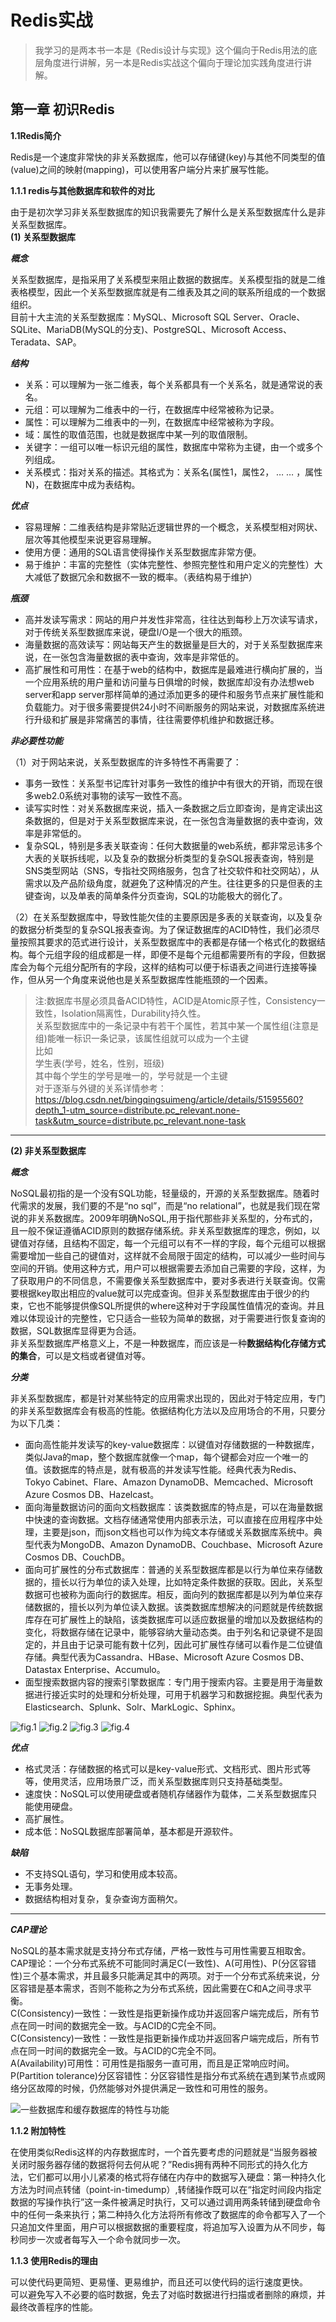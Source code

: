 # Redis实战
>我学习的是两本书一本是《Redis设计与实现》这个偏向于Redis用法的底层角度进行讲解，另一本是Redis实战这个偏向于理论加实践角度进行讲解。
## 第一章 初识Redis
**1.1Redis简介**

Redis是一个速度非常快的非关系数据库，他可以存储键(key)与其他不同类型的值(value)之间的映射(mapping)，可以使用客户端分片来扩展写性能。

**1.1.1 redis与其他数据库和软件的对比**

由于是初次学习非关系型数据库的知识我需要先了解什么是关系型数据库什么是非关系型数据库。<br>
****(1) 关系型数据库****
    
***概念***

关系型数据库，是指采用了关系模型来阻止数据的数据库。关系模型指的就是二维表格模型，因此一个关系型数据库就是有二维表及其之间的联系所组成的一个数据组织。<br>
目前十大主流的关系型数据库：MySQL、Microsoft SQL Server、Oracle、SQLite、MariaDB(MySQL的分支)、PostgreSQL、Microsoft Access、Teradata、SAP。

***结构***

* 关系：可以理解为一张二维表，每个关系都具有一个关系名，就是通常说的表名。<br>
* 元组：可以理解为二维表中的一行，在数据库中经常被称为记录。<br>
* 属性：可以理解为二维表中的一列，在数据库中经常被称为字段。<br>
* 域：属性的取值范围，也就是数据库中某一列的取值限制。<br>
* 关键字：一组可以唯一标识元组的属性，数据库中常称为主键，由一个或多个列组成。<br>
* 关系模式：指对关系的描述。其格式为：关系名(属性1，属性2， … … ，属性N)，在数据库中成为表结构。

***优点***

* 容易理解：二维表结构是非常贴近逻辑世界的一个概念，关系模型相对网状、层次等其他模型来说更容易理解。<br>
* 使用方便：通用的SQL语言使得操作关系型数据库非常方便。<br>
* 易于维护：丰富的完整性（实体完整性、参照完整性和用户定义的完整性）大大减低了数据冗余和数据不一致的概率。（表结构易于维护）

***瓶颈***

* 高并发读写需求：网站的用户并发性非常高，往往达到每秒上万次读写请求，对于传统关系型数据库来说，硬盘I/O是一个很大的瓶颈。<br>
* 海量数据的高效读写：网站每天产生的数据量是巨大的，对于关系型数据库来说，在一张包含海量数据的表中查询，效率是非常低的。<br>
* 高扩展性和可用性：在基于web的结构中，数据库是最难进行横向扩展的，当一个应用系统的用户量和访问量与日俱增的时候，数据库却没有办法想web server和app server那样简单的通过添加更多的硬件和服务节点来扩展性能和负载能力。对于很多需要提供24小时不间断服务的网站来说，对数据库系统进行升级和扩展是非常痛苦的事情，往往需要停机维护和数据迁移。

***非必要性功能***

（1）对于网站来说，关系型数据库的许多特性不再需要了：
* 事务一致性：关系型书记库针对事务一致性的维护中有很大的开销，而现在很多web2.0系统对事物的读写一致性不高。<br>
* 读写实时性：对关系数据库来说，插入一条数据之后立即查询，是肯定读出这条数据的，但是对于关系型数据库来说，在一张包含海量数据的表中查询，效率是非常低的。<br>
* 复杂SQL，特别是多表关联查询：任何大数据量的web系统，都非常忌讳多个大表的关联拆线呢，以及复杂的数据分析类型的复杂SQL报表查询，特别是SNS类型网站（SNS，专指社交网络服务，包含了社交软件和社交网站），从需求以及产品阶级角度，就避免了这种情况的产生。往往更多的只是但表的主键查询，以及单表的简单条件分页查询，SQL的功能极大的弱化了。

（2）在关系型数据库中，导致性能欠佳的主要原因是多表的关联查询，以及复杂的数据分析类型的复杂SQL报表查询。为了保证数据库的ACID特性，我们必须尽量按照其要求的范式进行设计，关系型数据库中的表都是存储一个格式化的数据结构。每个元组字段的组成都是一样，即便不是每个元组都需要所有的字段，但数据库会为每个元组分配所有的字段，这样的结构可以便于标语表之间进行连接等操作，但从另一个角度来说他也是关系型数据库性能瓶颈的一个因素。
>注:数据库书屋必须具备ACID特性，ACID是Atomic原子性，Consistency一致性，Isolation隔离性，Durability持久性。<br>
>关系型数据库中的一条记录中有若干个属性，若其中某一个属性组(注意是组)能唯一标识一条记录，该属性组就可以成为一个主键<br> 
比如<br> 
学生表(学号，姓名，性别，班级) <br> 
其中每个学生的学号是唯一的，学号就是一个主键 <br> 
对于逐渐与外键的关系详情参考：https://blog.csdn.net/bingqingsuimeng/article/details/51595560?depth_1-utm_source=distribute.pc_relevant.none-task&utm_source=distribute.pc_relevant.none-task
---
****(2) 非关系型数据库****

***概念***

NoSQL最初指的是一个没有SQL功能，轻量级的，开源的关系型数据库。随着时代需求的发展，我们要的不是“no sql”，而是“no relational”，也就是我们现在常说的非关系数据库。2009年明确NoSQL,用于指代那些非关系型的，分布式的，且一般不保证遵循ACID原则的数据存储系统。非关系型数据库的理念，例如，以键值对存储，且结构不固定，每一个元组可以有不一样的字段，每个元组可以根据需要增加一些自己的键值对，这样就不会局限于固定的结构，可以减少一些时间与空间的开销。使用这种方式，用户可以根据需要去添加自己需要的字段，这样，为了获取用户的不同信息，不需要像关系型数据库中，要对多表进行关联查询。仅需要根据key取出相应的value就可以完成查询。但非关系型数据库由于很少的约束，它也不能够提供像SQL所提供的where这种对于字段属性值情况的查询。并且难以体现设计的完整性，它只适合一些较为简单的数据，对于需要进行恢复查询的数据，SQL数据库显得更为合适。<br>
非关系型数据库严格意义上，不是一种数据库，而应该是一种**数据结构化存储方式的集合**，可以是文档或者键值对等。

***分类***

非关系型数据库，都是针对某些特定的应用需求出现的，因此对于特定应用，专门的非关系型数据库会有极高的性能。依据结构化方法以及应用场合的不用，只要分为以下几类：<br>
* 面向高性能并发读写的key-value数据库：以键值对存储数据的一种数据库，类似Java的map，整个数据库就像一个map，每个键都会对应一个唯一的值。该数据库的特点是，就有极高的并发读写性能。经典代表为Redis、Tokyo Cabinet、Flare、Amazon DynamoDB、Memcached、Microsoft Azure Cosmos DB、Hazelcast。
* 面向海量数据访问的面向文档数据库：该类数据库的特点是，可以在海量数据中快速的查询数据。文档存储通常使用内部表示法，可以直接在应用程序中处理，主要是json，而json文档也可以作为纯文本存储或关系数据库系统中。典型代表为MongoDB、Amazon DynamoDB、Couchbase、Microsoft Azure Cosmos DB、CouchDB。
* 面向可扩展性的分布式数据库：普通的关系型数据库都是以行为单位来存储数据的，擅长以行为单位的读入处理，比如特定条件数据的获取。因此，关系型数据可也被称为面向行的数据库。相反，面向列的数据库都是以列为单位来存储数据的，擅长以列为单位读入数据。该类数据库想解决的问题就是传统数据库存在可扩展性上的缺陷，该类数据库可以适应数据量的增加以及数据结构的变化，将数据存储在记录中，能够容纳大量动态类。由于列名和记录键不是固定的，并且由于记录可能有数十亿列，因此可扩展性存储可以看作是二位键值存储。典型代表为Cassandra、HBase、Microsoft Azure Cosmos DB、Datastax Enterprise、Accumulo。
* 面型搜索数据内容的搜索引擎数据库：专门用于搜索内容。主要是用于海量数据进行接近实时的处理和分析处理，可用于机器学习和数据挖掘。典型代表为Elasticsearch、Splunk、Solr、MarkLogic、Sphinx。

![fig.1](https://github.com/makeittrue/Redis-learning-note/blob/master/images/chapter01/1721334-20190702155425039-2038506966.png)
![fig.2](https://github.com/makeittrue/Redis-learning-note/blob/master/images/chapter01/1721334-20190702155519820-338354367.png)
![fig.3](https://github.com/makeittrue/Redis-learning-note/blob/master/images/chapter01/1721334-20190702155535759-490036526.png)
![fig.4](https://github.com/makeittrue/Redis-learning-note/blob/master/images/chapter01/1721334-20190702155543217-1929236480.png)

***优点***

* 格式灵活：存储数据的格式可以是key-value形式、文档形式、图片形式等等，使用灵活，应用场景广泛，而关系型数据库则只支持基础类型。
* 速度快：NoSQL可以使用硬盘或者随机存储器作为载体，二关系型数据库只能使用硬盘。
* 高扩展性。
* 成本低：NoSQL数据库部署简单，基本都是开源软件。

***缺陷***

* 不支持SQL语句，学习和使用成本较高。
* 无事务处理。
* 数据结构相对复杂，复杂查询方面稍欠。
---
***CAP理论***

NoSQL的基本需求就是支持分布式存储，严格一致性与可用性需要互相取舍。<br>
CAP理论：一个分布式系统不可能同时满足C(一致性)、A(可用性)、P(分区容错性)三个基本需求，并且最多只能满足其中的两项。对于一个分布式系统来说，分区容错是基本需求，否则不能称之为分布式系统，因此需要在C和A之间寻求平衡。<br>
C(Consistency)一致性：一致性是指更新操作成功并返回客户端完成后，所有节点在同一时间的数据完全一致。与ACID的C完全不同。<br>
C(Consistency)一致性：一致性是指更新操作成功并返回客户端完成后，所有节点在同一时间的数据完全一致。与ACID的C完全不同。<br>
A(Availability)可用性：可用性是指服务一直可用，而且是正常响应时间。<br>
P(Partition tolerance)分区容错性：分区容错性是指分布式系统在遇到某节点或网络分区故障的时候，仍然能够对外提供满足一致性和可用性的服务。


![一些数据库和缓存数据库的特性与功能](BE90F8AE4CC242F0B77B769040F17963)

**1.1.2 附加特性**

在使用类似Redis这样的内存数据库时，一个首先要考虑的问题就是“当服务器被关闭时服务器存储的数据将何去何从呢？”Redis拥有两种不同形式的持久化方法，它们都可以用小儿紧凑的格式将存储在内存中的数据写入硬盘：第一种持久化方法为时间点转储（point-in-timedump）,转储操作既可以在“指定时间段内指定数据的写操作执行”这一条件被满足时执行，又可以通过调用两条转储到硬盘命令中的任何一条来执行；第二种持久化方法将所有修改了数据库的命令都写入了一个只追加文件里面，用户可以根据数据的重要程度，将追加写入设置为从不同步，每秒同步一次或者每写入一个命令就同步一次。

**1.1.3 使用Redis的理由**

可以使代码更简短、更易懂、更易维护，而且还可以使代码的运行速度更快。<br>
可以避免写入不必要的临时数据，免去了对临时数据进行扫描或者删除的麻烦，并最终改善程序的性能。

